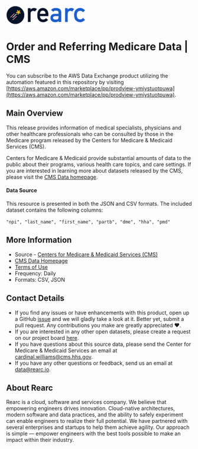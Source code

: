 <a href="https://www.rearc.io/data/">
<img src="./rearc_logo_rgb.png" alt="Rearc Logo" title="Rearc Logo" height="52" />
</a>

Order and Referring Medicare Data | CMS
=========================
You can subscribe to the AWS Data Exchange product utilizing the automation featured in this repository by visiting [https://aws.amazon.com/marketplace/pp/prodview-ymiystuotpuwa](https://aws.amazon.com/marketplace/pp/prodview-ymiystuotpuwa).

Main Overview
-------------

This release provides information of medical specialists, physicians and other healthcare professionals who can be consulted by those in the Medicare program released by
the Centers for Medicare & Medicaid Services (CMS).

Centers for Medicare & Medicaid provide substantial amounts of data to
the public about their programs, various health care topics, and care
settings. If you are interested in learning more about datasets released
by the CMS, please visit the [CMS Data homepage](https://data.cms.gov/).

#### Data Source

This resource is presented in both the JSON and CSV formats. The
included dataset contains the following columns:

`"npi", "last_name", "first_name", "partb", "dme", "hha", "pmd"`

More Information
----------------

-   Source - [Centers for Medicare & Medicaid Services
    (CMS)](https://data.cms.gov/Medicare-Enrollment/Order-and-Referring/qcn7-gc3g)
-   [CMS Data Homepage](https://data.cms.gov/)
-   [Terms of Use](https://www.usa.gov/government-works) 
-   Frequency: Daily
-   Formats: CSV, JSON

Contact Details
---------------

-   If you find any issues or have enhancements with this product, open
    up a GitHub
    [issue](https://github.com/rearc-data/ordering-referring-medicare/issues)
    and we will gladly take a look at it. Better yet, submit a pull
    request. Any contributions you make are greatly appreciated :heart:.
-   If you are interested in any other open datasets, please create a
    request on our project board
    [here](https://github.com/rearc-data/covid-datasets-aws-data-exchange/projects/1).
-   If you have questions about this source data, please send the
    Center for Medicare & Medicaid Services an email at cardinal.williams@cms.hhs.gov.
-   If you have any other questions or feedback, send us an email at
    data@rearc.io.

About Rearc
-----------

Rearc is a cloud, software and services company. We believe that
empowering engineers drives innovation. Cloud-native architectures,
modern software and data practices, and the ability to safely experiment
can enable engineers to realize their full potential. We have partnered
with several enterprises and startups to help them achieve agility. Our
approach is simple — empower engineers with the best tools possible to
make an impact within their industry.

